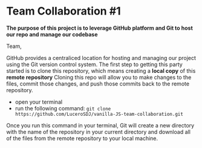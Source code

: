 # Team Collaboration #1

**The purpose of this project is to leverage GitHub platform and Git to host our repo and manage our codebase**

Team,

GitHub provides a centraliced location for hosting and managing our project using the Git version control system.
The first step to getting this party started is to clone this repository, which means creating a **local copy** of this **remote repository**
Cloning this repo will allow you to make changes to the files, commit those changes, and push those commits back to the remote repository.

- open your terminal
- run the following command:
`git clone https://github.com/LuceroSDJ/vanilla-JS-team-collaboration.git`

Once you run this command in your terminal, Git will create a new directory with the name of the repository in your current directory and download all of the files from the remote repository to your local machine.

